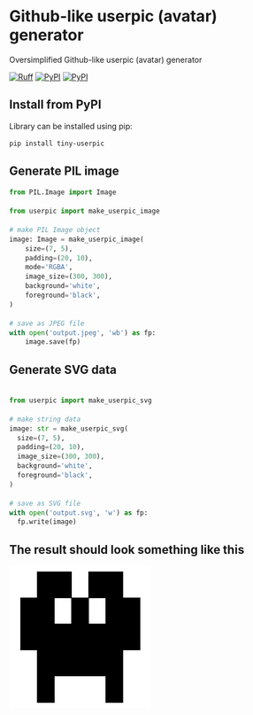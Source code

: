 # Github-like userpic (avatar) generator

Oversimplified Github-like userpic (avatar) generator

[![Ruff](https://img.shields.io/endpoint?url=https://raw.githubusercontent.com/astral-sh/ruff/main/assets/badge/v2.json)](https://github.com/astral-sh/ruff)
[![PyPI](https://img.shields.io/pypi/v/tiny-userpic.svg)](https://pypi.python.org/pypi/tiny-userpic)
[![PyPI](https://img.shields.io/pypi/dm/tiny-userpic.svg)](https://pypi.python.org/pypi/tiny-userpic)

## Install from PyPI

Library can be installed using pip:

```bash
pip install tiny-userpic
```

## Generate PIL image

```python
from PIL.Image import Image

from userpic import make_userpic_image

# make PIL Image object
image: Image = make_userpic_image(
    size=(7, 5),
    padding=(20, 10),
    mode='RGBA',
    image_size=(300, 300),
    background='white',
    foreground='black',
)

# save as JPEG file
with open('output.jpeg', 'wb') as fp:
    image.save(fp)
```

## Generate SVG data

```python

from userpic import make_userpic_svg

# make string data
image: str = make_userpic_svg(
  size=(7, 5),
  padding=(20, 10),
  image_size=(300, 300),
  background='white',
  foreground='black',
)

# save as SVG file
with open('output.svg', 'w') as fp:
  fp.write(image)
```

## The result should look something like this

![alt text](example.png)
